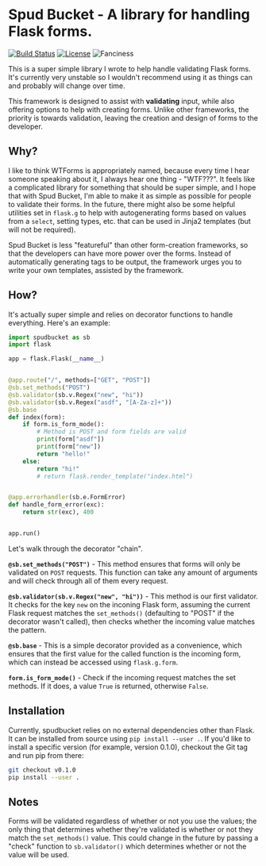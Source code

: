 # Spud Bucket - A library for handling Flask forms.
[![Build Status](https://travis-ci.org/RyanSquared/spudbucket.svg?branch=master)](https://travis-ci.org/RyanSquared/spudbucket) [![License](https://img.shields.io/github/license/RyanSquared/spudbucket.svg?maxAge=2592000)](https://github.com/RyanSquared/spudbucket/blob/master/LICENSE.md) ![Fanciness](https://img.shields.io/badge/fancy-totally-brightgreen.svg)

This is a super simple library I wrote to help handle validating Flask forms.
It's currently very unstable so I wouldn't recommend using it as things can and
probably will change over time.

This framework is designed to assist with **validating** input, while also
offering options to help with creating forms. Unlike other frameworks, the
priority is towards validation, leaving the creation and design of forms to
the developer.

## Why?

I like to think WTForms is appropriately named, because every time I hear
someone speaking about it, I always hear one thing - "WTF???". It feels like
a complicated library for something that should be super simple, and I hope
that with Spud Bucket, I'm able to make it as simple as possible for people to
validate their forms. In the future, there might also be some helpful utilities
set in `flask.g` to help with autogenerating forms based on values from a
`select`, setting types, etc. that can be used in Jinja2 templates (but will
not be required).

Spud Bucket is less "featureful" than other form-creation frameworks, so that
the developers can have more power over the forms. Instead of automatically
generating tags to be output, the framework urges you to write your own
templates, assisted by the framework.

## How?

It's actually super simple and relies on decorator functions to handle
everything. Here's an example:

```py
import spudbucket as sb
import flask

app = flask.Flask(__name__)


@app.route("/", methods=["GET", "POST"])
@sb.set_methods("POST")
@sb.validator(sb.v.Regex("new", "hi"))
@sb.validator(sb.v.Regex("asdf", "[A-Za-z]+"))
@sb.base
def index(form):
    if form.is_form_mode():
        # Method is POST and form fields are valid
        print(form["asdf"])
        print(form["new"])
        return "hello!"
    else:
        return "hi!"
        # return flask.render_template("index.html")


@app.errorhandler(sb.e.FormError)
def handle_form_error(exc):
    return str(exc), 400


app.run()
```

Let's walk through the decorator "chain".

**`@sb.set_methods("POST")`** - This method ensures that forms will only be
validated on `POST` requests. This function can take any amount of arguments
and will check through all of them every request.

<!-- ::TODO:: make `validator` store name, not `Regex` -->

**`@sb.validator(sb.v.Regex("new", "hi"))`** - This method is our
first validator. It checks for the key `new` on the inconing Flask form,
assuming the current Flask request matches the `set_methods()` (defaulting to
"POST" if the decorator wasn't called), then checks whether the incoming
value matches the pattern.

**`@sb.base`** - This is a simple decorator provided as a convenience, which
ensures that the first value for the called function is the incoming form,
which can instead be accessed using `flask.g.form`.

**`form.is_form_mode()`** - Check if the incoming request matches the set
methods. If it does, a value `True` is returned, otherwise `False`.

## Installation

Currently, spudbucket relies on no external dependencies other than Flask.
It can be installed from source using `pip install --user .`. If you'd like to
install a specific version (for example, version 0.1.0), checkout the Git tag
and run pip from there:

```sh
git checkout v0.1.0
pip install --user .
```

## Notes

Forms will be validated regardless of whether or not you use the values; the
only thing that determines whether they're validated is whether or not they
match the `set_methods()` value. This could change in the future by passing a
"check" function to `sb.validator()` which determines whether or not the value
will be used.
